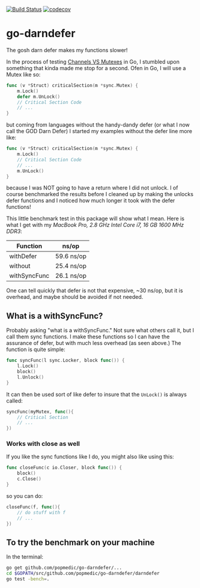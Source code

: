 [![Build Status](https://travis-ci.org/popmedic/go-darndefer.svg?branch=master)](https://travis-ci.org/popmedic/go-darndefer)
[![codecov](https://codecov.io/gh/popmedic/go-darndefer/branch/master/graph/badge.svg)](https://codecov.io/gh/popmedic/go-darndefer)
# go-darndefer
The gosh darn defer makes my functions slower!

In the process of testing [Channels VS Mutexes](https://github.com/popmedic/go-chanVmutex) in Go, I stumbled upon something that kinda made me stop for a second.  Ofen in Go, I will use a Mutex like so:

``` Go
func (v *Struct) criticalSection(m *sync.Mutex) {
    m.Lock()
    defer m.UnLock()
    // Critical Section Code
    // ...
}
```

but coming from languages without the handy-dandy defer (or what I now call the GOD Darn Defer) I started my examples without the defer line more like:

``` Go
func (v *Struct) criticalSection(m *sync.Mutex) {
    m.Lock()
    // Critical Section Code
    // ...
    m.UnLock()
}
```

because I was NOT going to have a return where I did not unlock. I of course benchmarked the results before I cleaned up by making the unlocks defer functions and I noticed how much longer it took with the defer functions!

This little benchmark test in this package will show what I mean.  Here is what I get with my _MacBook Pro, 2.8 GHz Intel Core i7, 16 GB 1600 MHz DDR3_:

| Function | ns/op |
| --- | --- |
| withDefer | 59.6 ns/op |
| without | 25.4 ns/op |
| withSyncFunc | 26.1 ns/op |

One can tell quickly that defer is not that expensive, ~30 ns/op, but it is overhead, and maybe should be avoided if not needed.  

## What is a withSyncFunc?

Probably asking "what is a withSyncFunc."  Not sure what others call it, but I call them sync functions.  I make these functions so I can have the assurance of defer, but with much less overhead (as seen above.)  The function is quite simple:

``` Go
func syncFunc(l sync.Locker, block func()) {
    l.Lock()
    block()
    l.Unlock()
}
```

It can then be used sort of like defer to insure that the `UnLock()` is always called:

``` Go
syncFunc(myMutex, func(){
    // Critical Section
    // ...
})
```

### Works with close as well

If you like the sync functions like I do, you might also like using this:

``` Go
func closeFunc(c io.Closer, block func()) {
    block()
    c.Close()
}
```

so you can do:

``` Go
closeFunc(f, func(){
    // do stuff with f
    // ...
})
```

## To try the benchmark on your machine

In the terminal:

``` bash
go get github.com/popmedic/go-darndefer/...
cd $GOPATH/src/github.com/popmedic/go-darndefer/darndefer
go test -bench=.
```

